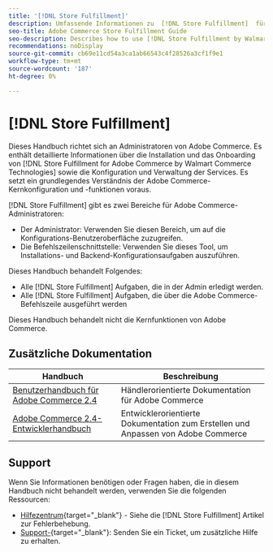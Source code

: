 ```yaml
---
title: '[!DNL Store Fulfillment]'
description: Umfassende Informationen zu  [!DNL Store Fulfillment]  für Adobe Commerce-Administratoren, einschließlich Installation und Onboarding.
seo-title: Adobe Commerce Store Fulfillment Guide
seo-description: Describes how to use [!DNL Store Fulfillment by Walmart Commerce Technologies] services with Adobe Commerce.
recommendations: noDisplay
source-git-commit: cb69e11cd54a3ca1ab66543c4f28526a3cf1f9e1
workflow-type: tm+mt
source-wordcount: '187'
ht-degree: 0%

---
```


# [!DNL Store Fulfillment]

Dieses Handbuch richtet sich an Administratoren von Adobe Commerce. Es enthält detaillierte Informationen über die Installation und das Onboarding von [!DNL Store Fulfillment for Adobe Commerce by Walmart Commerce Technologies] sowie die Konfiguration und Verwaltung der Services. Es setzt ein grundlegendes Verständnis der Adobe Commerce-Kernkonfiguration und -funktionen voraus.

[!DNL Store Fulfillment] gibt es zwei Bereiche für Adobe Commerce-Administratoren:

* Der Administrator: Verwenden Sie diesen Bereich, um auf die Konfigurations-Benutzeroberfläche zuzugreifen.
* Die Befehlszeilenschnittstelle: Verwenden Sie dieses Tool, um Installations- und Backend-Konfigurationsaufgaben auszuführen.

Dieses Handbuch behandelt Folgendes:

* Alle [!DNL Store Fulfillment] Aufgaben, die in der Admin erledigt werden.
* Alle [!DNL Store Fulfillment] Aufgaben, die über die Adobe Commerce-Befehlszeile ausgeführt werden

Dieses Handbuch behandelt nicht die Kernfunktionen von Adobe Commerce.

## Zusätzliche Dokumentation

| Handbuch | Beschreibung |
|-----------------------------------------------------------------------|----------------------------------------------------------------------------|
| [Benutzerhandbuch für Adobe Commerce 2.4](https://experienceleague.adobe.com/en/docs/commerce-admin/user-guides/home) | Händlerorientierte Dokumentation für Adobe Commerce |
| [Adobe Commerce 2.4-Entwicklerhandbuch](https://developer.adobe.com/commerce/docs/) | Entwicklerorientierte Dokumentation zum Erstellen und Anpassen von Adobe Commerce |

## Support

Wenn Sie Informationen benötigen oder Fragen haben, die in diesem Handbuch nicht behandelt werden, verwenden Sie die folgenden Ressourcen:

* [Hilfezentrum](https://experienceleague.adobe.com/docs/commerce-knowledge-base/kb/help-center-guide/magento-help-center-user-guide.html#submit-ticket){target="_blank"} - Siehe die [!DNL Store Fulfillment] Artikel zur Fehlerbehebung.
* [Support-](https://experienceleague.adobe.com/docs/commerce-knowledge-base/kb/help-center-guide/magento-help-center-user-guide.html#submit-ticket){target="_blank"}: Senden Sie ein Ticket, um zusätzliche Hilfe zu erhalten.
